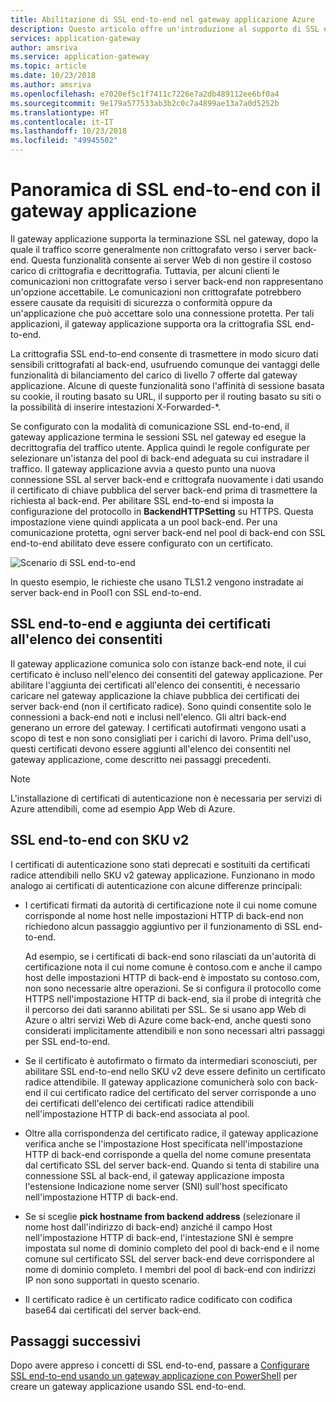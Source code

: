 ```yaml
---
title: Abilitazione di SSL end-to-end nel gateway applicazione Azure
description: Questo articolo offre un'introduzione al supporto di SSL end-to-end del gateway applicazione.
services: application-gateway
author: amsriva
ms.service: application-gateway
ms.topic: article
ms.date: 10/23/2018
ms.author: amsriva
ms.openlocfilehash: e7020ef5c1f7411c7226e7a2db489112ee6bf0a4
ms.sourcegitcommit: 9e179a577533ab3b2c0c7a4899ae13a7a0d5252b
ms.translationtype: HT
ms.contentlocale: it-IT
ms.lasthandoff: 10/23/2018
ms.locfileid: "49945502"
---
```

# <a name="overview-of-end-to-end-ssl-with-application-gateway"></a>Panoramica di SSL end-to-end con il gateway applicazione

Il gateway applicazione supporta la terminazione SSL nel gateway, dopo la quale il traffico scorre generalmente non crittografato verso i server back-end. Questa funzionalità consente ai server Web di non gestire il costoso carico di crittografia e decrittografia. Tuttavia, per alcuni clienti le comunicazioni non crittografate verso i server back-end non rappresentano un'opzione accettabile. Le comunicazioni non crittografate potrebbero essere causate da requisiti di sicurezza o conformità oppure da un'applicazione che può accettare solo una connessione protetta. Per tali applicazioni, il gateway applicazione supporta ora la crittografia SSL end-to-end.

La crittografia SSL end-to-end consente di trasmettere in modo sicuro dati sensibili crittografati al back-end, usufruendo comunque dei vantaggi delle funzionalità di bilanciamento del carico di livello 7 offerte dal gateway applicazione. Alcune di queste funzionalità sono l'affinità di sessione basata su cookie, il routing basato su URL, il supporto per il routing basato su siti o la possibilità di inserire intestazioni X-Forwarded-*.

Se configurato con la modalità di comunicazione SSL end-to-end, il gateway applicazione termina le sessioni SSL nel gateway ed esegue la decrittografia del traffico utente. Applica quindi le regole configurate per selezionare un'istanza del pool di back-end adeguata su cui instradare il traffico. Il gateway applicazione avvia a questo punto una nuova connessione SSL al server back-end e crittografa nuovamente i dati usando il certificato di chiave pubblica del server back-end prima di trasmettere la richiesta al back-end. Per abilitare SSL end-to-end si imposta la configurazione del protocollo in **BackendHTTPSetting** su HTTPS. Questa impostazione viene quindi applicata a un pool back-end. Per una comunicazione protetta, ogni server back-end nel pool di back-end con SSL end-to-end abilitato deve essere configurato con un certificato.

![Scenario di SSL end-to-end][1]

In questo esempio, le richieste che usano TLS1.2 vengono instradate ai server back-end in Pool1 con SSL end-to-end.

## <a name="end-to-end-ssl-and-whitelisting-of-certificates"></a>SSL end-to-end e aggiunta dei certificati all'elenco dei consentiti

Il gateway applicazione comunica solo con istanze back-end note, il cui certificato è incluso nell'elenco dei consentiti del gateway applicazione. Per abilitare l'aggiunta dei certificati all'elenco dei consentiti, è necessario caricare nel gateway applicazione la chiave pubblica dei certificati dei server back-end (non il certificato radice). Sono quindi consentite solo le connessioni a back-end noti e inclusi nell'elenco. Gli altri back-end generano un errore del gateway. I certificati autofirmati vengono usati a scopo di test e non sono consigliati per i carichi di lavoro. Prima dell'uso, questi certificati devono essere aggiunti all'elenco dei consentiti nel gateway applicazione, come descritto nei passaggi precedenti.

> [!NOTE]
> L'installazione di certificati di autenticazione non è necessaria per servizi di Azure attendibili, come ad esempio App Web di Azure.

## <a name="end-to-end-ssl-with-the-v2-sku"></a>SSL end-to-end con SKU v2

I certificati di autenticazione sono stati deprecati e sostituiti da certificati radice attendibili nello SKU v2 gateway applicazione. Funzionano in modo analogo ai certificati di autenticazione con alcune differenze principali:

- I certificati firmati da autorità di certificazione note il cui nome comune corrisponde al nome host nelle impostazioni HTTP di back-end non richiedono alcun passaggio aggiuntivo per il funzionamento di SSL end-to-end. 

   Ad esempio, se i certificati di back-end sono rilasciati da un'autorità di certificazione nota il cui nome comune è contoso.com e anche il campo host delle impostazioni HTTP di back-end è impostato su contoso.com, non sono necessarie altre operazioni. Se si configura il protocollo come HTTPS nell'impostazione HTTP di back-end, sia il probe di integrità che il percorso dei dati saranno abilitati per SSL. Se si usano app Web di Azure o altri servizi Web di Azure come back-end, anche questi sono considerati implicitamente attendibili e non sono necessari altri passaggi per SSL end-to-end.
- Se il certificato è autofirmato o firmato da intermediari sconosciuti, per abilitare SSL end-to-end nello SKU v2 deve essere definito un certificato radice attendibile. Il gateway applicazione comunicherà solo con back-end il cui certificato radice del certificato del server corrisponde a uno dei certificati dell'elenco dei certificati radice attendibili nell'impostazione HTTP di back-end associata al pool.
- Oltre alla corrispondenza del certificato radice, il gateway applicazione verifica anche se l'impostazione Host specificata nell'impostazione HTTP di back-end corrisponde a quella del nome comune presentata dal certificato SSL del server back-end. Quando si tenta di stabilire una connessione SSL al back-end, il gateway applicazione imposta l'estensione Indicazione nome server (SNI) sull'host specificato nell'impostazione HTTP di back-end.
- Se si sceglie **pick hostname from backend address** (selezionare il nome host dall'indirizzo di back-end) anziché il campo Host nell'impostazione HTTP di back-end, l'intestazione SNI è sempre impostata sul nome di dominio completo del pool di back-end e il nome comune sul certificato SSL del server back-end deve corrispondere al nome di dominio completo. I membri del pool di back-end con indirizzi IP non sono supportati in questo scenario.
- Il certificato radice è un certificato radice codificato con codifica base64 dai certificati del server back-end.

## <a name="next-steps"></a>Passaggi successivi

Dopo avere appreso i concetti di SSL end-to-end, passare a [Configurare SSL end-to-end usando un gateway applicazione con PowerShell](application-gateway-end-to-end-ssl-powershell.md) per creare un gateway applicazione usando SSL end-to-end.

<!--Image references-->

[1]: ./media/ssl-overview/scenario.png
